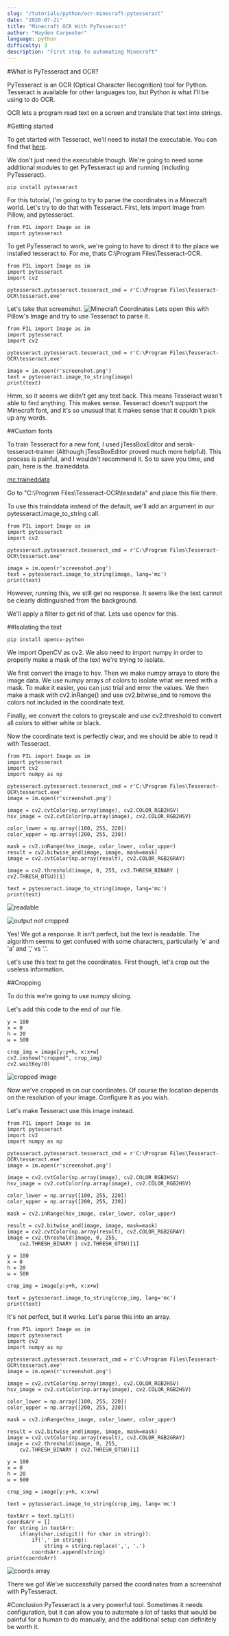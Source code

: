 ```yaml
---
slug: "/tutorials/python/ocr-minecraft-pytesseract"
date: "2020-07-21"
title: "Minecraft OCR With PyTesseract"
author: "Hayden Carpenter"
language: python
difficulty: 3
description: "First step to automating Minecraft"
---
```

#What is PyTesseract and OCR?

PyTesseract is an OCR (Optical Character Recognition) tool for Python. Tesseract is available for other languages too, but Python is what I'll be using to do OCR.

OCR lets a program read text on a screen and translate that text into strings.

#Getting started

To get started with Tesseract, we'll need to install the executable. 
You can find that [here](https://tesseract-ocr.github.io/tessdoc/4.0-with-LSTM.html#400-alpha-for-windows).

We don't just need the executable though. We're going to need some additional modules to get PyTesseract up and running (including PyTesseract).

```
pip install pytesseract
```
For this tutorial, I'm going to try to parse the coordinates in a Minecraft world. Let's try to do that with Tesseract.
First, lets import Image from Pillow, and pytesseract.

```
from PIL import Image as im
import pytesseract
```

To get PyTesseract to work, we're going to have to direct it to the place we installed tesseract to. For me, thats C:\Program Files\Tesseract-OCR.

```
from PIL import Image as im
import pytesseract
import cv2

pytesseract.pytesseract.tesseract_cmd = r'C:\Program Files\Tesseract-OCR\tesseract.exe'
```

Let's take that screenshot.
![Minecraft Coordinates](../../images/tesseract-mc/screenshot.png)
Lets open this with Pillow's Image and try to use Tesseract to parse it.

```
from PIL import Image as im
import pytesseract
import cv2

pytesseract.pytesseract.tesseract_cmd = r'C:\Program Files\Tesseract-OCR\tesseract.exe'

image = im.open(r'screenshot.png')
text = pytesseract.image_to_string(image)
print(text)
```

Hmm, so it seems we didn't get any text back. This means Tesseract wasn't able to find anything. This makes sense. 
Tesseract doesn't support the Minecraft font, and it's so unusual that it makes sense that it couldn't pick up any words.

##Custom fonts

To train Tesseract for a new font, I used jTessBoxEditor and serak-tesseract-trainer (Although jTessBoxEditor proved much more helpful).
This process is painful, and I wouldn't recommend it. So to save you time, and pain, here is the .traineddata. 

[mc.traineddata](https://github.com/xHayden/Minecraft-OCR)

Go to "C:\Program Files\Tesseract-OCR\tessdata" and place this file there. 

To use this trainddata instead of the default, we'll add an argument in our pytesseract.image\_to\_string call.

```
from PIL import Image as im
import pytesseract
import cv2

pytesseract.pytesseract.tesseract_cmd = r'C:\Program Files\Tesseract-OCR\tesseract.exe'

image = im.open(r'screenshot.png')
text = pytesseract.image_to_string(image, lang='mc')
print(text)
```

However, running this, we still get no response.
It seems like the text cannot be clearly distinguished from the background.

We'll apply a filter to get rid of that. Lets use opencv for this.

##Isolating the text

```
pip install opencv-python
```

We import OpenCV as cv2.
We also need to import numpy in order to properly make a mask of the text we're trying to isolate.

We first convert the image to hsv. Then we make numpy arrays to store the image data.
We use numpy arrays of colors to isolate what we need with a mask. To make it easier, you can just trial and error the values.
We then make a mask with cv2.inRange() and use cv2.bitwise_and to remove the colors not included in the coordinate text.

Finally, we convert the colors to greyscale and use cv2.threshold to convert all colors to either white or black.

Now the coordinate text is perfectly clear, and we should be able to read it with Tesseract.

```
from PIL import Image as im
import pytesseract
import cv2
import numpy as np

pytesseract.pytesseract.tesseract_cmd = r'C:\Program Files\Tesseract-OCR\tesseract.exe'
image = im.open(r'screenshot.png')

image = cv2.cvtColor(np.array(image), cv2.COLOR_RGB2HSV)
hsv_image = cv2.cvtColor(np.array(image), cv2.COLOR_RGB2HSV)

color_lower = np.array([100, 255, 220])
color_upper = np.array([200, 255, 230])

mask = cv2.inRange(hsv_image, color_lower, color_upper)
result = cv2.bitwise_and(image, image, mask=mask)
image = cv2.cvtColor(np.array(result), cv2.COLOR_RGB2GRAY)

image = cv2.threshold(image, 0, 255, cv2.THRESH_BINARY | cv2.THRESH_OTSU)[1]

text = pytesseract.image_to_string(image, lang='mc')
print(text)
```

![readable](../../images/tesseract-mc/readable.jpg)

![output not cropped](../../images/tesseract-mc/working_output_not_cropped.png)

Yes! We got a response. It isn't perfect, but the text is readable. The algorithm seems to get confused with some characters,
particularly 'e' and 'a' and ',' vs '.'.

Let's use this text to get the coordinates.
First though, let's crop out the useless information. 

##Cropping

To do this we're going to use numpy slicing. 

Let's add this code to the end of our file.
```
y = 180
x = 0
h = 20
w = 500

crop_img = image[y:y+h, x:x+w]
cv2.imshow("cropped", crop_img)
cv2.waitKey(0)
```

![cropped image](../../images/tesseract-mc/cropped.png)

Now we've cropped in on our coordinates. Of course the location depends on the resolution of your image. Configure it as you wish.

Let's make Tesseract use this image instead.

```
from PIL import Image as im
import pytesseract
import cv2
import numpy as np

pytesseract.pytesseract.tesseract_cmd = r'C:\Program Files\Tesseract-OCR\tesseract.exe'
image = im.open(r'screenshot.png')

image = cv2.cvtColor(np.array(image), cv2.COLOR_RGB2HSV)
hsv_image = cv2.cvtColor(np.array(image), cv2.COLOR_RGB2HSV)

color_lower = np.array([100, 255, 220])
color_upper = np.array([200, 255, 230])

mask = cv2.inRange(hsv_image, color_lower, color_upper)

result = cv2.bitwise_and(image, image, mask=mask)
image = cv2.cvtColor(np.array(result), cv2.COLOR_RGB2GRAY)
image = cv2.threshold(image, 0, 255,
    cv2.THRESH_BINARY | cv2.THRESH_OTSU)[1]

y = 180
x = 0
h = 20
w = 500

crop_img = image[y:y+h, x:x+w]

text = pytesseract.image_to_string(crop_img, lang='mc')
print(text)
```

It's not perfect, but it works. Let's parse this into an array.

```
from PIL import Image as im
import pytesseract
import cv2
import numpy as np

pytesseract.pytesseract.tesseract_cmd = r'C:\Program Files\Tesseract-OCR\tesseract.exe'
image = im.open(r'screenshot.png')

image = cv2.cvtColor(np.array(image), cv2.COLOR_RGB2HSV)
hsv_image = cv2.cvtColor(np.array(image), cv2.COLOR_RGB2HSV)

color_lower = np.array([100, 255, 220])
color_upper = np.array([200, 255, 230])

mask = cv2.inRange(hsv_image, color_lower, color_upper)

result = cv2.bitwise_and(image, image, mask=mask)
image = cv2.cvtColor(np.array(result), cv2.COLOR_RGB2GRAY)
image = cv2.threshold(image, 0, 255,
    cv2.THRESH_BINARY | cv2.THRESH_OTSU)[1]

y = 180
x = 0
h = 20
w = 500

crop_img = image[y:y+h, x:x+w]

text = pytesseract.image_to_string(crop_img, lang='mc')

textArr = text.split()
coordsArr = []
for string in textArr:
    if(any(char.isdigit() for char in string)):
        if(',' in string):
            string = string.replace(',', '.')
        coordsArr.append(string)
print(coordsArr)
```
![coords array](../../images/tesseract-mc/coords_array.png)

There we go! We've successfully parsed the coordinates from a screenshot with PyTesseract.

#Conclusion
PyTesseract is a very powerful tool. Sometimes it needs configuration, but it can allow you to automate a lot of tasks that would be painful for a human to do manually, and the additional setup can definitely be worth it. 